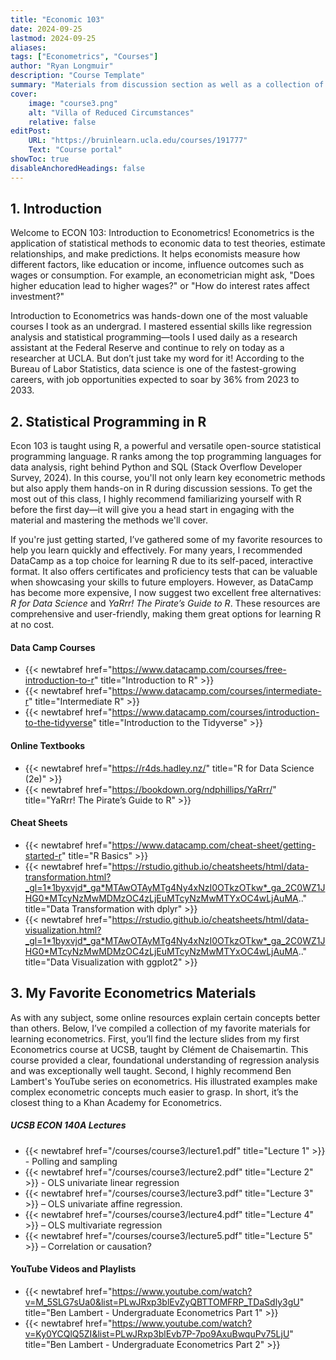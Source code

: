 ```yaml
---
title: "Economic 103"
date: 2024-09-25
lastmod: 2024-09-25
aliases: 
tags: ["Econometrics", "Courses"]
author: "Ryan Longmuir"
description: "Course Template" 
summary: "Materials from discussion section as well as a collection of other helpful resources." 
cover:
    image: "course3.png"
    alt: "Villa of Reduced Circumstances"
    relative: false
editPost:
    URL: "https://bruinlearn.ucla.edu/courses/191777"
    Text: "Course portal"
showToc: true
disableAnchoredHeadings: false
---
```




## 1. Introduction

Welcome to ECON 103: Introduction to Econometrics! Econometrics is the application of statistical methods to economic data to test theories, estimate relationships, and make predictions. It helps economists measure how different factors, like education or income, influence outcomes such as wages or consumption. For example, an econometrician might ask, "Does higher education lead to higher wages?" or "How do interest rates affect investment?" 

Introduction to Econometrics was hands-down one of the most valuable courses I took as an undergrad. I mastered essential skills like regression analysis and statistical programming—tools I used daily as a research assistant at the Federal Reserve and continue to rely on today as a researcher at UCLA. But don’t just take my word for it! According to the Bureau of Labor Statistics, data science is one of the fastest-growing careers, with job opportunities expected to soar by 36% from 2023 to 2033. 

## 2. Statistical Programming in R 

Econ 103 is taught using R, a powerful and versatile open-source statistical programming language. R ranks among the top programming languages for data analysis, right behind Python and SQL (Stack Overflow Developer Survey, 2024). In this course, you'll not only learn key econometric methods but also apply them hands-on in R during discussion sessions. To get the most out of this class, I highly recommend familiarizing yourself with R before the first day—it will give you a head start in engaging with the material and mastering the methods we'll cover. 

If you're just getting started, I’ve gathered some of my favorite resources to help you learn quickly and effectively. For many years, I recommended DataCamp as a top choice for learning R due to its self-paced, interactive format. It also offers certificates and proficiency tests that can be valuable when showcasing your skills to future employers. However, as DataCamp has become more expensive, I now suggest two excellent free alternatives: *R for Data Science* and *YaRrr! The Pirate’s Guide to R*. These resources are comprehensive and user-friendly, making them great options for learning R at no cost.

#### Data Camp Courses 

+ {{< newtabref  href="https://www.datacamp.com/courses/free-introduction-to-r" title="Introduction to R" >}} 
+ {{< newtabref  href="https://www.datacamp.com/courses/intermediate-r" title="Intermediate R" >}} 
+ {{< newtabref  href="https://www.datacamp.com/courses/introduction-to-the-tidyverse" title="Introduction to the Tidyverse" >}} 

#### Online Textbooks

* {{< newtabref  href="https://r4ds.hadley.nz/" title="R for Data Science (2e)" >}}
* {{< newtabref  href="https://bookdown.org/ndphillips/YaRrr/" title="YaRrr! The Pirate’s Guide to R" >}} 

#### Cheat Sheets 

* {{< newtabref  href="https://www.datacamp.com/cheat-sheet/getting-started-r" title="R Basics" >}} 
* {{< newtabref  href="https://rstudio.github.io/cheatsheets/html/data-transformation.html?_gl=1*1byxvjd*_ga*MTAwOTAyMTg4Ny4xNzI0OTkzOTkw*_ga_2C0WZ1JHG0*MTcyNzMwMDMzOC4zLjEuMTcyNzMwMTYxOC4wLjAuMA.." title="Data Transformation with dplyr" >}} 
* {{< newtabref  href="https://rstudio.github.io/cheatsheets/html/data-visualization.html?_gl=1*1byxvjd*_ga*MTAwOTAyMTg4Ny4xNzI0OTkzOTkw*_ga_2C0WZ1JHG0*MTcyNzMwMDMzOC4zLjEuMTcyNzMwMTYxOC4wLjAuMA.." title="Data Visualization with ggplot2" >}} 



## 3. My Favorite Econometrics Materials

As with any subject, some online resources explain certain concepts better than others. Below, I’ve compiled a collection of my favorite materials for learning econometrics. First, you’ll find the lecture slides from my first Econometrics course at UCSB, taught by Clément de Chaisemartin. This course provided a clear, foundational understanding of regression analysis and was exceptionally well taught. Second, I highly recommend Ben Lambert's YouTube series on econometrics. His illustrated examples make complex econometric concepts much easier to grasp. In short, it’s the closest thing to a Khan Academy for Econometrics.

##### UCSB ECON 140A Lectures 

+ {{< newtabref  href="/courses/course3/lecture1.pdf" title="Lecture 1" >}} - Polling and sampling
+ {{< newtabref  href="/courses/course3/lecture2.pdf" title="Lecture 2" >}} -  OLS univariate linear regression
+ {{< newtabref  href="/courses/course3/lecture3.pdf" title="Lecture 3" >}} – OLS univariate affine regression. 
+ {{< newtabref  href="/courses/course3/lecture4.pdf" title="Lecture 4" >}} – OLS multivariate regression 
+ {{< newtabref  href="/courses/course3/lecture5.pdf" title="Lecture 5" >}} – Correlation or causation? 

#### YouTube Videos and Playlists

* {{< newtabref  href="https://www.youtube.com/watch?v=M_5SLG7sUa0&list=PLwJRxp3blEvZyQBTTOMFRP_TDaSdly3gU" title="Ben Lambert - Undergraduate Econometrics Part 1" >}} 
* {{< newtabref  href="https://www.youtube.com/watch?v=Ky0YCQlQ5ZI&list=PLwJRxp3blEvb7P-7po9AxuBwquPv75LjU" title="Ben Lambert - Undergraduate Econometrics Part 2" >}} 
